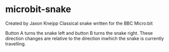 # microbit-snake
Created by Jaxon Kneipp
Classical snake written for the BBC Micro:bit

Button A turns the snake left and button B turns the snake right. These direction changes are relative to the direction inwhich the snake is currently travelling.
